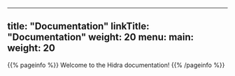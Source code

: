 
---
title: "Documentation"
linkTitle: "Documentation"
weight: 20
menu:
  main:
    weight: 20
---

{{% pageinfo %}}
Welcome to the Hidra documentation!
{{% /pageinfo %}}
